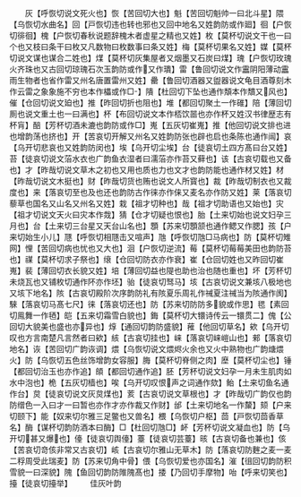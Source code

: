 <!-- { "loadSidebar": true } -->
　　灰【呼恢切说文死火也】恢【苦回切大也】魁【苦回切魁帅一曰北斗星】隈【乌恢切水曲名】回【戸恢切违也转也邪也又回中地名又姓韵防或作廻】徊【户恢切徘徊】槐【户恢切春秋说题辞槐木者虚星之精也又姓】枚【莫杯切说文干也一曰个也又枝曰条干曰枚又凡数物曰枚数事曰条又姓】梅【莫杯切果名又姓】媒【莫杯切说文谋也谋合二姓也】煤【莫杯切灰集屋者又烟墨又石炭曰煤】瑰【户恢切玫瑰火齐珠也又古回切琼瑰石次玉韵防或作又作璝】雷【鲁回切说文作靁阴阳薄动靁雨生物者也省作雷又州名唐置雷州又姓】罍【鲁回切酒器又盥器说文龟目酒尊刻木作云雷之象象施不穷也本作櫑或作□】隤【杜回切下坠也通作頽本作穨又风也】催【仓回切说文廹也】推【昨回切折也阻也】堆【都回切聚土一作碓】陪【薄回切厠也说文重土也一曰满也】杯【布回切说文本作桮饮噐也亦作杯又姓汉书律歴志有杯肓】醅【芳杯切酒未漉也韵防或作□】嵬【五灰切崔嵬】推【他回切说文排也进也增韵荡也挤也】开【苦哀切开解又州名又姓韵防张也辟也启也条陈也通作闿】哀【乌开切悲哀也又姓韵防闵也】埃【乌开切尘埃】台【徒哀切土四方髙曰台又姓】苔【徒哀切说文菭水衣也广韵鱼衣湿者曰濡菭亦作苔又藓也】该【古哀切载也又备也】才【昨哉切说文草木之初也又用也质也力也文才也韵防能也通作材又姓】材【昨哉切说文木挺也】财【昨哉切货也贿也说文人所寳也】裁【昨哉切制衣也又裁度也】来【落哀切至也及也还也韵防古作徕亦作俫又麦名亦作防又姓】莱【落哀切藜草也国名又山名又州名又姓】栽【祖才切种也】哉【祖才切助语也又始也】灾【祖才切说文天火曰灾本作烖】猜【仓才切疑也恨也】胎【土来切始也说文妇孕三月也】台【土来切三台星又天台山名也】顋【苏来切顋颔也通作鳃又作腮】孩【户来切始生小儿】豗【呼恢切相豗击又喧声】虺【呼恢切虺□马病也】防【莫杯切雉网】悝【苦回切病也忧也又大也】洄【户恢切逆流】莓【莫杯切莓莓美田也韵防苔也】禖【莫杯切求子祭也】缞【仓回切防衣亦作衰】崔【仓回切姓也又昨回切崔嵬】裴【薄回切衣长貌又姓】培【薄回切益也隄也助也治也随也重也】坏【芳杯切未烧瓦也又铺枚切通作阫亦作坯】骀【徒哀切驽马】垓【古哀切说文兼垓八极地也又垓下地名】陔【古哀切殿阶次序韵防礼有陔夏乐周礼作祴夏注祴当为陔通作阂】騋【落哀切马髙七尺】徕【落哀切还也】防【苏来切防防多貌或作思】毸【素回切鳯舞一作毢】皑【五来切霜雪白貌也】鋂【莫杯切大镮诗传云一镮贯二】傀【公回切大貌美也盛也亦异也】焞【通回切韵防盛貌】蓷【他回切草名】欸【乌开切叹也方言南楚凡言然者曰欸】絯【古哀切挂也】崃【落哀切崃嵦山也】郲【落哀切地名】诙【苦回切广韵诙调】煨【乌恢切说文煨烬火余也又火中熟物也广韵煻煨火】防【乌恢切五色丝饰增韵女容服】脢【莫杯切脊侧之肉】塺【莫杯切尘也】锤【都回切治玉也亦作追】頧【都回切通作追】胚【芳杯切说文妇孕一月未生肌肉如水中泡也】桅【五灰切樯也】唉【乌开切叹恨声之词通作欬】鲐【土来切鱼名通作台】炱【徒哀切说文灰炱煤也】荄【古哀切说文草根也】才【昨哉切广韵仅也韵防缯色一入曰才一曰暂也亦作才亦作裁又作财】邰【土来切地名一作斄】颏【户来切颐下】能【奴来切尔雅三足鳖也又兽名】椳【乌恢切户枢】茴【戸恢切茴香草名】酶【谋杯切韵防酒本曰酶】□【杜回切虺□】衃【芳杯切说文凝血也】防【乌开切甚又爆也】儓【徒哀切舆儓】薹【徒哀切芸薹】晐【古哀切备也兼也】侅【苦哀切竒侅非常又古哀切】峐【古哀切尔雅山无草木】防【落哀切防麰之麦一麦二稃周受此瑞麦】防【苏来切角中骨】偎【乌恢切爱也亦国名】漼【徂回切韵防积雪貌一曰深貌】隗【鱼回切韵防陮隗髙也】捼【乃回切手摩物】咍【呼来切笑也】擡【徒哀切擡举】
　　佳灰叶韵
